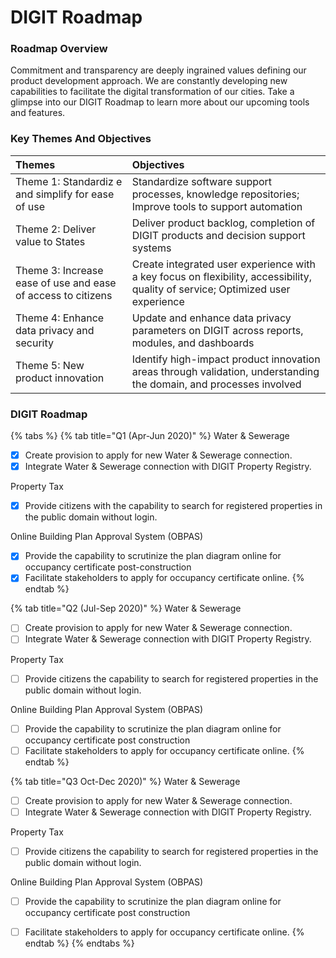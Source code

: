 # DIGIT Roadmap

### Roadmap Overview

Commitment and transparency are deeply ingrained values defining our product development approach. We are constantly developing new capabilities to facilitate the digital transformation of our cities. Take a glimpse into our DIGIT Roadmap to learn more about our upcoming tools and features.

### Key Themes And Objectives

| Themes | Objectives |
| :--- | :--- |
| Theme 1: Standardiz e and simplify for ease of use | Standardize software support processes, knowledge repositories; Improve tools to support automation |
| Theme 2: Deliver value to States | Deliver product backlog, completion of DIGIT products and decision support systems |
| Theme 3: Increase ease of use and ease of access to citizens | Create integrated user experience with a key focus on flexibility, accessibility, quality of service; Optimized user experience |
| Theme 4: Enhance data privacy and security | Update and enhance data privacy parameters on DIGIT across reports, modules, and dashboards |
| Theme 5: New product innovation | Identify high-impact product innovation areas through validation, understanding the domain, and processes involved |

### DIGIT Roadmap

{% tabs %}
{% tab title="Q1 \(Apr-Jun 2020\)" %}
Water & Sewerage 

* [x] Create provision to apply for new Water & Sewerage connection.
* [x] Integrate Water & Sewerage connection with DIGIT Property Registry.

Property Tax 

* [x] Provide citizens with the capability to search for registered properties in the public domain without login.

Online Building Plan Approval System \(OBPAS\)

* [x] Provide the capability to scrutinize the plan diagram online for occupancy certificate post-construction
* [x] Facilitate stakeholders to apply for occupancy certificate online.
{% endtab %}

{% tab title="Q2 \(Jul-Sep 2020\)" %}
Water & Sewerage 

* [ ] Create provision to apply for new Water & Sewerage connection.
* [ ] Integrate Water & Sewerage connection with DIGIT Property Registry.

Property Tax 

* [ ] Provide citizens the capability to search for registered properties in the public domain without login.

Online Building Plan Approval System \(OBPAS\)

* [ ] Provide the capability to scrutinize the plan diagram online for occupancy certificate post construction
* [ ] Facilitate stakeholders to apply for occupancy certificate online.
{% endtab %}

{% tab title="Q3 Oct-Dec 2020\)" %}
Water & Sewerage 

* [ ] Create provision to apply for new Water & Sewerage connection.
* [ ] Integrate Water & Sewerage connection with DIGIT Property Registry.

Property Tax 

* [ ] Provide citizens the capability to search for registered properties in the public domain without login.

Online Building Plan Approval System \(OBPAS\)

* [ ] Provide the capability to scrutinize the plan diagram online for occupancy certificate post construction
* [ ] Facilitate stakeholders to apply for occupancy certificate online.
{% endtab %}
{% endtabs %}





